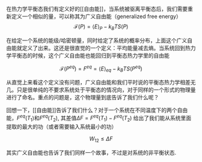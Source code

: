 在热力学平衡态我们有定义好的[[自由能]]，当系统被驱离平衡态后，我们需要重新定义一个相似的量，可以称其为广义自由能（generalized free energy）
$$
\mathcal{F}(P)=\langle E\rangle_{P}-k_BT S(P)
$$

在给定一个系统的能级/哈密顿量，同时给定了系统的概率分布，上面这个广义自由能就定义了出来。这还是很直觉的一个定义：平均能量减去熵。当系统回到热力学平衡态的时候，这个广义自由能也能回归到平衡态热力学里的自由能

$$
\mathcal{F}(P^{eq})=F^{eq}=\langle E\rangle_{eq}-k_BTS(P^{eq})
$$

从直觉上来看这个定义没有问题，广义自由能和我们平时说的平衡态热力学相差无几。只是很单纯的不要求系统处于平衡态的情况向，对于同样的一个形式的物理量进行了命名。重点的问题是，这个物理量到底告诉了我们什么呢？

回想一下，[[自由能]]告诉了我们什么？对于一个系统在不同温度下的两个自由能，$F^{eq}(T_1)$和$F^{eq}(T_2)$, 其差值$\Delta F= F^{eq}(T_1)-F^{eq}(T_2)$ 给出了我们能从系统里面提取的最大的功（或者需要输入系统最小的功）

$$
W_{12}\leq \Delta F
$$

其实广义自由能也告诉了我们同样一个故事，不过是对系统的非平衡状态.